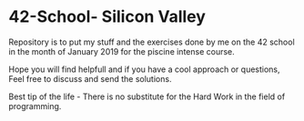 # 42-School- Silicon Valley
Repository is to put my stuff and the exercises done by me on the 42 school in the month of January 2019 for the piscine intense course.

Hope you will find helpfull and if you have a cool approach or questions, Feel free to discuss and send the solutions.

Best tip of the life - There is no substitute for the Hard Work in the field of programming. 
